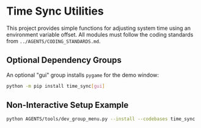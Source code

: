 # Time Sync Utilities

This project provides simple functions for adjusting system time using an environment variable offset. All modules must follow the coding standards from `../AGENTS/CODING_STANDARDS.md`.

## Optional Dependency Groups

An optional "gui" group installs `pygame` for the demo window:

```bash
python -m pip install time_sync[gui]
```

## Non-Interactive Setup Example

```bash
python AGENTS/tools/dev_group_menu.py --install --codebases time_sync
```
